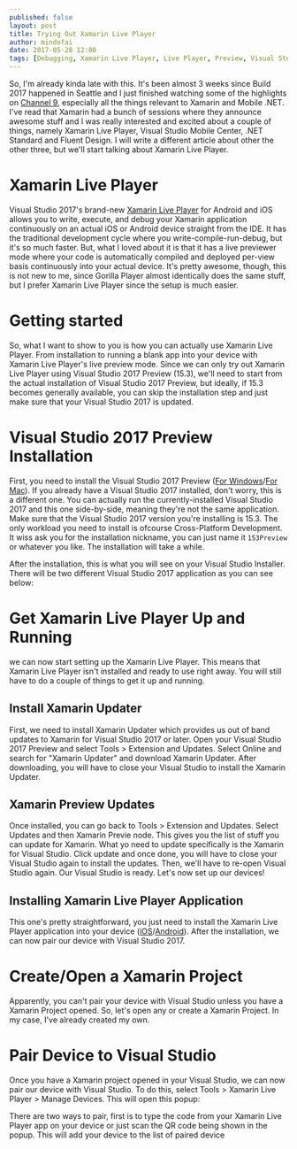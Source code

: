```yaml
---
published: false
layout: post
title: Trying Out Xamarin Live Player
author: mindofai
date: 2017-05-28 12:00
tags: [Debugging, Xamarin Live Player, Live Player, Preview, Visual Studio, Mobile, iOS, Android, Xamarin, Xamarin. Forms]
---
```


So, I'm already kinda late with this. It's been almost 3 weeks since Build 2017 happened in Seattle and I just finished watching some of the highlights on [Channel 9](https://channel9.msdn.com/Events/Build/2017), especially all the things relevant to Xamarin and Mobile .NET. I've read that Xamarin had a bunch of sessions where they announce awesome stuff and I was really interested and excited about a couple of things, namely Xamarin Live Player, Visual Studio Mobile Center, .NET Standard and Fluent Design. I will write a different article about other the other three, but we'll start talking about Xamarin Live Player.

# Xamarin Live Player

Visual Studio 2017's brand-new [Xamarin Live Player](https://www.xamarin.com/live?utm_medium=Blog&utm_source=Xamarin_blog_5_11_MI&utm_campaign=msbuild_2017) for Android and iOS allows you to write, execute, and debug your Xamarin application continuously on an actual iOS or Android device straight from the IDE. It has the traditional development cycle where you write-compile-run-debug, but it's so much faster. But, what I loved about it is that it has a live previewer mode where your code is automatically compiled and deployed per-view basis continuously into your actual device. It's pretty awesome, though, this is not new to me, since Gorilla Player almost identically does the same stuff, but I prefer Xamarin Live Player since the setup is much easier.

# Getting started

So, what I want to show to you is how you can actually use Xamarin Live Player. From installation to running a blank app into your device with Xamarin Live Player's live preview mode. Since we can only try out Xamarin Live Player using Visual Studio 2017 Preview (15.3), we'll need to start from the actual installation of Visual Studio 2017 Preview, but ideally, if 15.3 becomes generally available, you can skip the installation step and just make sure that your Visual Studio 2017 is updated.

# Visual Studio 2017 Preview Installation

First, you need to install the Visual Studio 2017 Preview ([For Windows](https://www.visualstudio.com/en-us/news/releasenotes/vs2017-preview-relnotes)/[For Mac](https://developer.xamarin.com/recipes/cross-platform/ide/change_updates_channel/#xamarinstudio)). If you already have a Visual Studio 2017 installed, don't worry, this is a different one. You can actually run the currently-installed Visual Studio 2017 and this one side-by-side, meaning they're not the same application. Make sure that the Visual Studio 2017 version you're installing is 15.3. The only workload you need to install is ofcourse Cross-Platform Development. It wiss ask you for the installation nickname, you can just name it `153Preview` or whatever you like. The installation will take a while.

After the installation, this is what you will see on your Visual Studio Installer. There will be two different Visual Studio 2017 application as you can see below:

# Get Xamarin Live Player Up and Running

 we can now start setting up the Xamarin Live Player. This means that Xamarin Live Player isn't installed and ready to use right away. You will still have to do a couple of things to get it up and running.

## Install Xamarin Updater

First, we need to install Xamarin Updater which provides us out of band updates to Xamarin for Visual Studio 2017 or later. Open your Visual Studio 2017 Preview and select Tools > Extension and Updates. Select Online and search for "Xamarin Updater" and download Xamarin Updater. After downloading, you will have to close your Visual Studio to install the Xamarin Updater.

## Xamarin Preview Updates

Once installed, you can go back to Tools > Extension and Updates. Select Updates and then Xamarin Previe node. This gives you the list of stuff you can update for Xamarin. What yo need to update specifically is the Xamarin for Visual Studio. Click update and once done, you will have to close your Visual Studio again to install the updates. Then, we'll have to re-open Visual Studio again. Our Visual Studio is ready. Let's now set up our devices!

## Installing Xamarin Live Player Application

This one's pretty straightforward, you just need to install the Xamarin Live Player application into your device ([iOS](https://itunes.apple.com/us/app/xamarin-live-player/id1228841832?ls=1&mt=8)/[Android](https://play.google.com/store/apps/details?id=com.xamarin.live)). After the installation, we can now pair our device with Visual Studio 2017.

# Create/Open a Xamarin Project

Apparently, you can't pair your device with Visual Studio unless you have a Xamarin Project opened. So, let's open any or create a Xamarin Project. In my case, I've already created my own.

# Pair Device to Visual Studio
Once you have a Xamarin project opened in your Visual Studio, we can now pair our device with Visual Studio. To do this, select Tools > Xamarin Live Player > Manage Devices. This will open this popup:

There are two ways to pair, first is to type the code from your Xamarin Live Player app on your device or just scan the QR code being shown in the popup. This will add your device to the list of paired device
